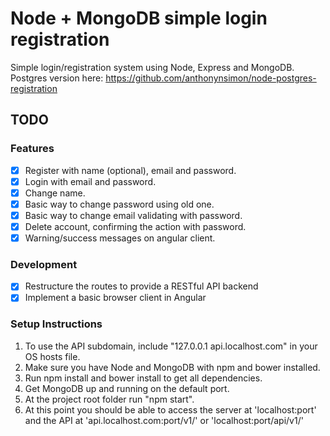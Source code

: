 # Node + MongoDB simple login registration
Simple login/registration system using Node, Express and MongoDB.
Postgres version here: https://github.com/anthonynsimon/node-postgres-registration

## TODO
### Features
- [x] Register with name (optional), email and password.
- [x] Login with email and password.
- [x] Change name.
- [x] Basic way to change password using old one.
- [x] Basic way to change email validating with password.
- [x] Delete account, confirming the action with password.
- [x] Warning/success messages on angular client.

### Development
- [x] Restructure the routes to provide a RESTful API backend
- [x] Implement a basic browser client in Angular

### Setup Instructions
1. To use the API subdomain, include "127.0.0.1 api.localhost.com" in your OS hosts file.
2. Make sure you have Node and MongoDB with npm and bower installed.
3. Run npm install and bower install to get all dependencies.
4. Get MongoDB up and running on the default port.
3. At the project root folder run "npm start".
4. At this point you should be able to access the server at 'localhost:port' and the API at 'api.localhost.com:port/v1/' or 'localhost:port/api/v1/'
